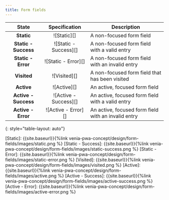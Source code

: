 ```yaml
---
title: Form fields
---
```


| State                | Specification         | Description                                         |
| :---:                | :---:                 | ---                                                 |
| **Static**           | ![Static][]           | A non-focused form field                            |
| **Static - Success** | ![Static - Success][] | A non-focused form field with a valid entry         |
| **Static - Error**   | ![Static - Error][]   | A non-focused form field with an invalid entry      |
| **Visited**          | ![Visited][]          | A non-focused form field that has been visited      |
| **Active**           | ![Active][]           | An active, focused form field                       |
| **Active - Success** | ![Active - Success][] | An active, focused form field with a valid entry    |
| **Active - Error**   | ![Active - Error][]   | An active, focused form field with an invalid entry |
{: style="table-layout: auto"}

[Static]: {{site.baseurl}}{%link venia-pwa-concept/design/form-fields/images/static.png %}
[Static - Success]: {{site.baseurl}}{%link venia-pwa-concept/design/form-fields/images/static-success.png %}
[Static - Error]: {{site.baseurl}}{%link venia-pwa-concept/design/form-fields/images/static-error.png %}
[Visited]: {{site.baseurl}}{%link venia-pwa-concept/design/form-fields/images/visited.png %}
[Active]: {{site.baseurl}}{%link venia-pwa-concept/design/form-fields/images/active.png %}
[Active - Success]: {{site.baseurl}}{%link venia-pwa-concept/design/form-fields/images/active-success.png %}
[Active - Error]: {{site.baseurl}}{%link venia-pwa-concept/design/form-fields/images/active-error.png %}

